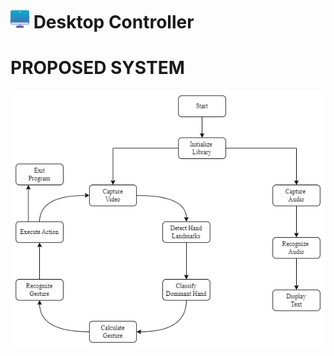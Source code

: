 # <img src="images/favicon.png" alt="Logo" width="30" height="30"> Desktop Controller

# PROPOSED SYSTEM

![Alt texxt](images/proposed_system.png)
